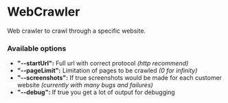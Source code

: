 # WebCrawler

Web crawler to crawl through a specific website.

### Available options  
- **"--startUrl":** Full url with correct protocol *(http recommend)*
- **"--pageLimit":** Limitation of pages to be crawled *(0 for infinity)*
- **"--screenshots":** If true screenshots would be made for each customer website
*(currently with many bugs and failures)*
- **"--debug":** If true you get a lot of output for debugging